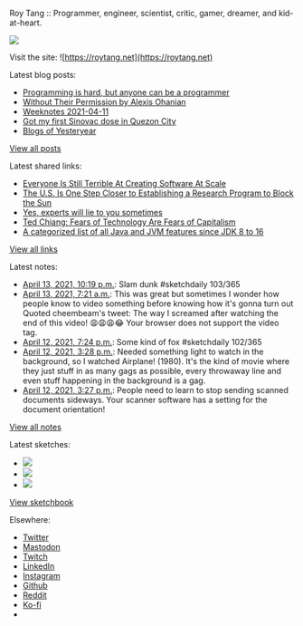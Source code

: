Roy Tang :: Programmer, engineer, scientist, critic, gamer, dreamer, and kid-at-heart.

![](https://roytang.net/static/img/profile.jpg)

Visit the site: ![https://roytang.net](https://roytang.net)

Latest blog posts:

- [Programming is hard, but anyone can be a programmer](https://roytang.net/2021/04/programming-is-hard/)
- [Without Their Permission by Alexis Ohanian](https://roytang.net/2021/04/without-their-permission/)
- [Weeknotes 2021-04-11](https://roytang.net/2021/04/weeknotes-2021-04-11/)
- [Got my first Sinovac dose in Quezon City](https://roytang.net/2021/04/first-sinovac-dose/)
- [Blogs of Yesteryear](https://roytang.net/2021/04/blogs-of-yesteryear/)

[View all posts](https://roytang.net/blog)

Latest shared links:

- [Everyone Is Still Terrible At Creating Software At Scale](https://roytang.net/2021/04/everyone-is-still-terrible-at-creating-software-at-scale/)
- [The U.S. Is One Step Closer to Establishing a Research Program to Block the Sun](https://roytang.net/2021/04/the-us-is-one-step-closer-to-establishing-a-research-program-to-block-the-sun/)
- [Yes, experts will lie to you sometimes](https://roytang.net/2021/04/yes-experts-will-lie-to-you-sometimes/)
- [Ted Chiang: Fears of Technology Are Fears of Capitalism](https://roytang.net/2021/04/ted-chiang-fears-of-technology-are-fears-of-capitalism/)
- [A categorized list of all Java and JVM features since JDK 8 to 16](https://roytang.net/2021/04/a-categorized-list-of-all-java-and-jvm-features-since-jdk-8-to-16/)

[View all links](https://roytang.net/links)

Latest notes:

- [April 13, 2021, 10:19 p.m.](https://roytang.net/2021/04/1381975366261039115/): Slam dunk #sketchdaily 103/365
- [April 13, 2021, 7:21 a.m.](https://roytang.net/2021/04/1381749447424495619/): This was great but sometimes I wonder how people know to video something before knowing how it&#x27;s gonna turn out Quoted cheembeam&#x27;s tweet: The way I screamed after watching the end of this video! 😩😩😩😂 Your browser does not support the video tag.
- [April 12, 2021, 7:24 p.m.](https://roytang.net/2021/04/1381568953005182978/): Some kind of fox #sketchdaily 102/365
- [April 12, 2021, 3:28 p.m.](https://roytang.net/2021/04/1381509474259673090/): Needed something light to watch in the background, so I watched Airplane! (1980). It&#x27;s the kind of movie where they just stuff in as many gags as possible, every throwaway line and even stuff happening in the background is a gag.
- [April 12, 2021, 3:27 p.m.](https://roytang.net/2021/04/1381509157480591362/): People need to learn to stop sending scanned documents sideways. Your scanner software has a setting for the document orientation!

[View all notes](https://roytang.net/notes)

Latest sketches:


- ![](https://roytang.net/media/cache/69/1e/691ec9b10c66c5d64e945a9faa548fd1.jpg)
- ![](https://roytang.net/media/cache/b7/70/b770261c8dc95548c257095007185c86.jpg)
- ![](https://roytang.net/media/cache/d1/0e/d10e841c76624c1087a4cd7d481bc58e.jpg)

[View sketchbook](https://roytang.net/albums/sketchbook)


Elsewhere:

- [Twitter](https://twitter.com/roytang)
- [Mastodon](https://mastodon.technology/@roytang)
- [Twitch](https://twitch.tv/twitchyroy)
- [LinkedIn](https://www.linkedin.com/in/roytang)
- [Instagram](https://instagram.com/roytang0400)
- [Github](https://github.com/roytang)
- [Reddit](https://reddit.com/u/hungryroy)
- [Ko-fi](https://ko-fi.com/roytang)
- [](mailto:hello@roytang.net)